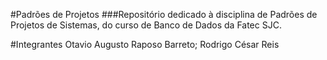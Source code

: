 #Padrões de Projetos
###Repositório dedicado à disciplina de Padrões de Projetos de Sistemas, do curso de Banco de Dados da Fatec SJC.

#Integrantes
Otavio Augusto Raposo Barreto;
Rodrigo César Reis
